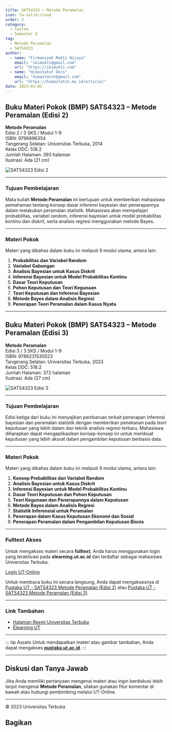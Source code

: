 ```yaml
--- 
title: SATS4323 – Metode Peramalan
icon: fa-solid:cloud
order: 3
category:
  - Course
  - Semester 5
tag:
  - Metode Peramalan
  - SATS4323
author:
  - name: "Firmansyah Mukti Wijaya"
    email: "ikimukti@gmail.com"
    url: "https://ikimukti.com"
  - name: "Himastatut Docs"
    email: "himastatut@gmail.com"
    url: "https://himastatut.my.id/article/"
date: 2023-01-01
--- 
```


## Buku Materi Pokok (BMP) SATS4323 – Metode Peramalan (Edisi 2)

**Metode Peramalan**  
Edisi 2 / 3 SKS / Modul 1-9  
ISBN: 9796896354  
Tangerang Selatan: Universitas Terbuka, 2014  
Kelas DDC: 518.2  
Jumlah Halaman: 393 halaman  
Ilustrasi: Ada (21 cm)

![SATS4323 Edisi 2](https://pustaka.ut.ac.id/lib/wp-content/uploads/2017/01/SATS4323.jpg)

--- 

### Tujuan Pembelajaran

Mata kuliah **Metode Peramalan** ini bertujuan untuk memberikan mahasiswa pemahaman tentang konsep dasar inferensi bayesian dan penerapannya dalam melakukan peramalan statistik. Mahasiswa akan mempelajari probabilitas, variabel random, inferensi bayesian untuk model probabilitas kontinu dan diskrit, serta analisis regresi menggunakan metode Bayes.

--- 

### Materi Pokok

Materi yang dibahas dalam buku ini meliputi 9 modul utama, antara lain:

1. **Probabilitas dan Variabel Random**
2. **Variabel Gabungan**
3. **Analisis Bayesian untuk Kasus Diskrit**
4. **Inferensi Bayesian untuk Model Probabilitas Kontinu**
5. **Dasar Teori Keputusan**
6. **Pohon Keputusan dan Teori Kegunaan**
7. **Teori Keputusan dan Inferensi Bayesian**
8. **Metode Bayes dalam Analisis Regresi**
9. **Penerapan Teori Peramalan dalam Kasus Nyata**

--- 

## Buku Materi Pokok (BMP) SATS4323 – Metode Peramalan (Edisi 3)

**Metode Peramalan**  
Edisi 3 / 3 SKS / Modul 1-9  
ISBN: 9786231530523  
Tangerang Selatan: Universitas Terbuka, 2023  
Kelas DDC: 518.2  
Jumlah Halaman: 372 halaman  
Ilustrasi: Ada (27 cm)

![SATS4323 Edisi 3](https://pustaka.ut.ac.id/lib/wp-content/uploads/2023/05/SATS432303.jpg)

--- 

### Tujuan Pembelajaran

Edisi ketiga dari buku ini menyajikan pembaruan terkait penerapan inferensi bayesian dan peramalan statistik dengan memberikan penekanan pada teori keputusan yang lebih dalam dan teknik analisis regresi terbaru. Mahasiswa diharapkan dapat mengaplikasikan konsep-konsep ini untuk membuat keputusan yang lebih akurat dalam pengambilan keputusan berbasis data.

--- 

### Materi Pokok

Materi yang dibahas dalam buku ini meliputi 9 modul utama, antara lain:

1. **Konsep Probabilitas dan Variabel Random**
2. **Analisis Bayesian untuk Kasus Diskrit**
3. **Inferensi Bayesian untuk Model Probabilitas Kontinu**
4. **Dasar Teori Keputusan dan Pohon Keputusan**
5. **Teori Kegunaan dan Penerapannya dalam Keputusan**
6. **Metode Bayes dalam Analisis Regresi**
7. **Statistik Inferensial untuk Peramalan**
8. **Penerapan dalam Kasus Keputusan Ekonomi dan Sosial**
9. **Penerapan Peramalan dalam Pengambilan Keputusan Bisnis**

--- 

### Fulltext Akses

Untuk mengakses materi secara **fulltext**, Anda harus menggunakan login yang teraktivasi pada **elearning.ut.ac.id** dan terdaftar sebagai mahasiswa Universitas Terbuka.

[Login UT-Online](http://elearning.ut.ac.id)

Untuk membaca buku ini secara langsung, Anda dapat mengaksesnya di [Pustaka UT - SATS4323 Metode Peramalan (Edisi 2)](https://pustaka.ut.ac.id/lib/sats4323-metode-peramalan-edisi-2/) atau [Pustaka UT - SATS4323 Metode Peramalan (Edisi 3)](https://pustaka.ut.ac.id/lib/sats4323-metode-peramalan-edisi-3/).

--- 

### Link Tambahan

- [Halaman Resmi Universitas Terbuka](https://www.ut.ac.id)
- [Elearning UT](http://elearning.ut.ac.id)

--- 

::: tip Assets
Untuk mendapatkan materi atau gambar tambahan, Anda dapat mengakses **[pustaka.ut.ac.id](https://pustaka.ut.ac.id)**.
:::

--- 

## Diskusi dan Tanya Jawab

Jika Anda memiliki pertanyaan mengenai materi atau ingin berdiskusi lebih lanjut mengenai **Metode Peramalan**, silakan gunakan fitur komentar di bawah atau hubungi pembimbing melalui UT-Online.

--- 

<footer>
  <p>© 2023 Universitas Terbuka</p>
</footer>


## Bagikan
<Share colorful />
<GitContributors />
<GitChangelog />
